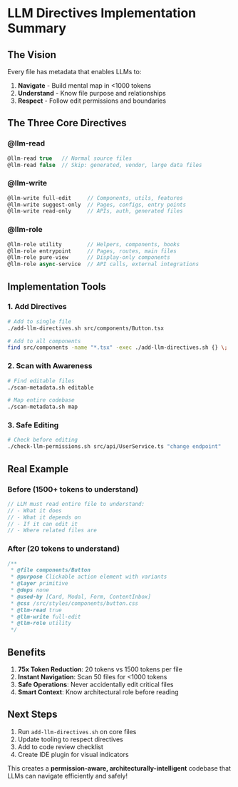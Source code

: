 # LLM Directives Implementation Summary

## The Vision
Every file has metadata that enables LLMs to:
1. **Navigate** - Build mental map in <1000 tokens
2. **Understand** - Know file purpose and relationships
3. **Respect** - Follow edit permissions and boundaries

## The Three Core Directives

### @llm-read
```typescript
@llm-read true   // Normal source files
@llm-read false  // Skip: generated, vendor, large data files
```

### @llm-write
```typescript
@llm-write full-edit     // Components, utils, features
@llm-write suggest-only  // Pages, configs, entry points
@llm-write read-only     // APIs, auth, generated files
```

### @llm-role
```typescript
@llm-role utility        // Helpers, components, hooks
@llm-role entrypoint     // Pages, routes, main files
@llm-role pure-view      // Display-only components
@llm-role async-service  // API calls, external integrations
```

## Implementation Tools

### 1. Add Directives
```bash
# Add to single file
./add-llm-directives.sh src/components/Button.tsx

# Add to all components
find src/components -name "*.tsx" -exec ./add-llm-directives.sh {} \;
```

### 2. Scan with Awareness
```bash
# Find editable files
./scan-metadata.sh editable

# Map entire codebase
./scan-metadata.sh map
```

### 3. Safe Editing
```bash
# Check before editing
./check-llm-permissions.sh src/api/UserService.ts "change endpoint"
```

## Real Example

### Before (1500+ tokens to understand)
```typescript
// LLM must read entire file to understand:
// - What it does
// - What it depends on
// - If it can edit it
// - Where related files are
```

### After (20 tokens to understand)
```typescript
/**
 * @file components/Button
 * @purpose Clickable action element with variants
 * @layer primitive
 * @deps none
 * @used-by [Card, Modal, Form, ContentInbox]
 * @css /src/styles/components/button.css
 * @llm-read true
 * @llm-write full-edit
 * @llm-role utility
 */
```

## Benefits

1. **75x Token Reduction**: 20 tokens vs 1500 tokens per file
2. **Instant Navigation**: Scan 50 files for <1000 tokens
3. **Safe Operations**: Never accidentally edit critical files
4. **Smart Context**: Know architectural role before reading

## Next Steps

1. Run `add-llm-directives.sh` on core files
2. Update tooling to respect directives
3. Add to code review checklist
4. Create IDE plugin for visual indicators

This creates a **permission-aware, architecturally-intelligent** codebase that LLMs can navigate efficiently and safely!